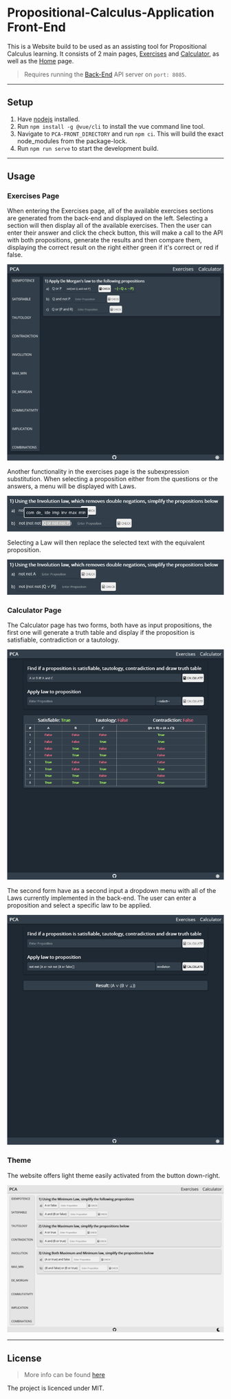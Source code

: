 # Propositional-Calculus-Application Front-End

This is a Website build to be used as an assisting tool for Propositional Calculus learning.
It consists of 2 main pages, [Exercises](https://github.com/p2424630/PCA-Front/blob/main/src/views/Exercises.vue) and [Calculator](https://github.com/p2424630/PCA-Front/blob/main/src/views/Calculator.vue), as well as the [Home](https://github.com/p2424630/PCA-Front/blob/main/src/views/Home.vue) page.

> Requires running the [Back-End](https://github.com/p2424630/PCA) API server on `port: 8085`.

---

## Setup

1. Have [nodejs](https://nodejs.org/en/) installed.
2. Run `npm install -g @vue/cli` to install the vue command line tool.
3. Navigate to `PCA-FRONT_DIRECTORY` and run `npm ci`. This will build the exact node_modules from the package-lock.
4. Run `npm run serve` to start the development build.

---

## Usage

### Exercises Page

When entering the Exercises page, all of the available exercises sections are generated from the back-end and displayed on the left. Selecting a section will then display all of the available exercises. Then the user can enter their answer and click the check button, this will make a call to the API with both propositions, generate the results and then compare them, displaying the correct result on the right either green if it's correct or red if false.

![alt text][exercises_1]

[exercises_1]: images/exercises_example_1.png "pcabuilder image"

Another functionality in the exercises page is the subexpression substitution. When selecting a proposition either from the questions or the answers, a menu will be displayed with Laws.

![alt text][exercises_menu_1]

[exercises_menu_1]: images/exercises_example_menu_1.png "pcabuilder image"

Selecting a Law will then replace the selected text with the equivalent proposition.

![alt text][exercises_menu_2]

[exercises_menu_2]: images/exercises_example_menu_2.png "pcabuilder image"

### Calculator Page

The Calculator page has two forms, both have as input propositions, the first one will generate a truth table and display if the proposition is satisfiable, contradiction or a tautology.

![alt text][calculator_1]

[calculator_1]: images/calculator_example_1.png "pcabuilder image"

The second form have as a second input a dropdown menu with all of the Laws currently implemented in the back-end. The user can enter a proposition and select a specific law to be applied.

![alt text][calculator_2]

[calculator_2]: images/calculator_example_2.png "pcabuilder image"

### Theme

The website offers light theme easily activated from the button down-right.

![alt text][exercises_light_1]

[exercises_light_1]: images/exercises_light_1.png "theme image"

---

## License

> More info can be found [here](LICENSE)

The project is licenced under MIT.
